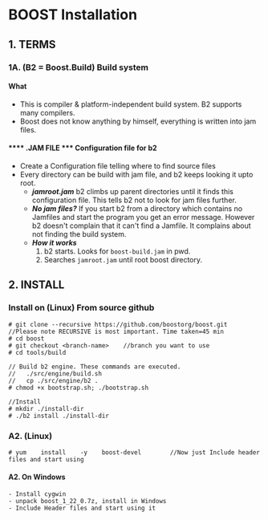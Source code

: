 # BOOST Installation

## 1. TERMS
### **1A. (B2 = Boost.Build) Build system**
#### **What** 
- This is compiler & platform-independent build system. B2 supports many compilers.
- Boost does not know anything by himself, everything is written into jam files.

#### **** .JAM FILE *** Configuration file for b2
- Create a Configuration file telling where to find source files
- Every directory can be build with jam file, and b2 keeps looking it upto root.
  - ***jamroot.jam*** b2 climbs up parent directories until it finds this configuration file. This tells b2 not to look for jam files further.
  - ***No jam files?*** If you start b2 from a directory which contains no Jamfiles and start the program you get an error message. However b2 doesn't complain that it can't find a Jamfile. It complains about not finding the build system.
  - ***How it works***
    1. b2 starts. Looks for `boost-build.jam` in pwd. 
    2. Searches `jamroot.jam` until root boost directory.

## 2. INSTALL
### Install on (Linux) From source github
```
# git clone --recursive https://github.com/boostorg/boost.git	 //Please note RECURSIVE is most important. Time taken=45 min
# cd boost
# git checkout <branch-name>    //branch you want to use
# cd tools/build

// Build b2 engine. These commands are executed.
//   ./src/engine/build.sh
//   cp ./src/engine/b2 .
# chmod +x bootstrap.sh; ./bootstrap.sh

//Install
# mkdir ./install-dir
# ./b2 install ./install-dir
```

### A2. (Linux) 
```
# yum    install    -y    boost-devel        //Now just Include header files and start using
```

#### A2. On Windows
```
- Install cygwin    
- unpack boost_1_22_0.7z, install in Windows    
- Include Header files and start using it
```

